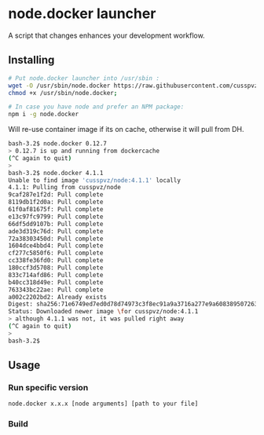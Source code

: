 # node.docker launcher

A script that changes enhances your development workflow.

## Installing

```bash
# Put node.docker launcher into /usr/sbin :
wget -O /usr/sbin/node.docker https://raw.githubusercontent.com/cusspvz/node.docker/master/launcher;
chmod +x /usr/sbin/node.docker;

# In case you have node and prefer an NPM package:
npm i -g node.docker
```

Will re-use container image if its on cache, otherwise it will pull from DH.
```bash
bash-3.2$ node.docker 0.12.7
> 0.12.7 is up and running from dockercache
(^C again to quit)
>
bash-3.2$ node.docker 4.1.1
Unable to find image 'cusspvz/node:4.1.1' locally
4.1.1: Pulling from cusspvz/node
9caf287e1f2d: Pull complete
8119db1f2d0a: Pull complete
61f0af81675f: Pull complete
e13c97fc9799: Pull complete
66df5dd9107b: Pull complete
ade3d319c76d: Pull complete
72a38303450d: Pull complete
1604dce4bbd4: Pull complete
cf277c5850f6: Pull complete
cc338fe36fd0: Pull complete
180ccf3d5708: Pull complete
833c714afd86: Pull complete
b40cc318d49e: Pull complete
763343bc22ae: Pull complete
a002c2202bd2: Already exists
Digest: sha256:71e6749ed7ed0d78d74973c3f8ec91a9a3716a277e9a608389507263d40bcf21
Status: Downloaded newer image \for cusspvz/node:4.1.1
> although 4.1.1 was not, it was pulled right away
(^C again to quit)
>
bash-3.2$
```

## Usage

### Run specific version
```bash
node.docker x.x.x [node arguments] [path to your file]
```

### Build 